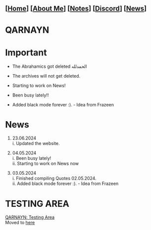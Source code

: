 <link rel="icon" href="favicon.ico">
<link rel="stylesheet" href="https://dhulqarnayn.github.io/qarnayn/index.css">

## [[Home](index.md)] [[About Me](ABOUT.md)] [[Notes](NOTES.md)] [[Discord](DISCORD.md)] [[News](news.md)]

# QARNAYN

# Important
- The Abrahamics got deleted الحمدلله
- The archives will not get deleted.

- Starting to work on News!
- Been busy lately!!
- Added black mode forever :). - Idea from Frazeen

# News
1. 23.06.2024                
   i. Updated the website.

1. 04.05.2024       
  i. Been busy lately!       
  ii. Starting to work on News now

1. 03.05.2024    
  i. Finished compiling Quotes 02.05.2024.    
  ii. Added black mode forever :). - Idea from Frazeen

# TESTING AREA

[QARNAYN: Testing Area](/test/testzone.md)   
Moved to [here](/test/testzone.md)

